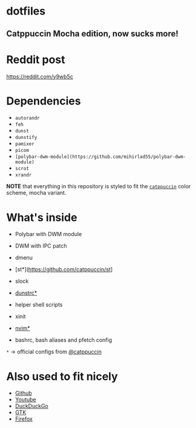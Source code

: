 # dotfiles
 Catppuccin Mocha edition, now sucks more!
---

# Reddit post
https://reddit.com/y9wb5c

# Dependencies
- `autorandr`
- `feh`
- `dunst`
- `dunstify`
- `pamixer`
- `picom`
- `[polybar-dwm-module](https://github.com/mihirlad55/polybar-dwm-module)`
- `scrot`
- `xrandr`

**NOTE** that everything in this repository is styled to fit the [`catppuccin`](https://github.com/catppuccin) color scheme, mocha variant.

# What's inside

- Polybar with DWM module
- DWM with IPC patch
- dmenu
- [st*](https://github.com/catppuccin/st]
- slock
- [dunstrc*](https://github.com/catppuccin/dunst)
- helper shell scripts

- xinit

- [nvim*](https://github.com/catppuccin/nvim)

- bashrc, bash aliases and pfetch config

`*` -> official configs from [@catppuccin](https://github.com/catppuccin)

# Also used to fit nicely 
- [Github](https://github.com/catppuccin/github)
- [Youtube](https://github.com/catppuccin/youtube)
- [DuckDuckGo](https://github.com/catppuccin/duckduckgo)
- [GTK](https://github.com/catppuccin/gtk)
- [Firefox](https://github.com/catppuccin/firefox)
